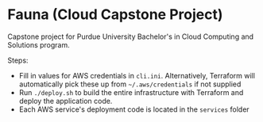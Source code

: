 # Fauna (Cloud Capstone Project)
Capstone project for Purdue University Bachelor's in Cloud Computing and Solutions program.

Steps:
- Fill in values for AWS credentials in `cli.ini`. Alternatively, Terraform will automatically pick these up from `~/.aws/credentials` if not supplied
- Run `./deploy.sh` to build the entire infrastructure with Terraform and deploy the application code.
- Each AWS service's deployment code is located in the `services` folder